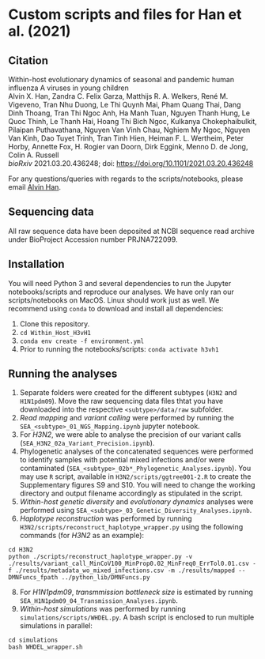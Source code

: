 # Custom scripts and files for Han et al. (2021)  

## Citation  
Within-host evolutionary dynamics of seasonal and pandemic human influenza A viruses in young children  
Alvin X. Han, Zandra C. Felix Garza, Matthijs R. A. Welkers, René M. Vigeveno, Tran Nhu Duong, Le Thi Quynh Mai, Pham Quang Thai, Dang Dinh Thoang, Tran Thi Ngoc Anh, Ha Manh Tuan, Nguyen Thanh Hung, Le Quoc Thinh, Le Thanh Hai, Hoang Thi Bich Ngoc, Kulkanya Chokephaibulkit, Pilaipan Puthavathana, Nguyen Van Vinh Chau, Nghiem My Ngoc, Nguyen Van Kinh, Dao Tuyet Trinh, Tran Tinh Hien, Heiman F. L. Wertheim, Peter Horby, Annette Fox, H. Rogier van Doorn, Dirk Eggink, Menno D. de Jong, Colin A. Russell  
_bioRxiv_ 2021.03.20.436248; doi: https://doi.org/10.1101/2021.03.20.436248  

For any questions/queries with regards to the scripts/notebooks, please email [Alvin Han](x.han@amsterdamumc.nl).  

## Sequencing data
All raw sequence data have been deposited at NCBI sequence read archive under BioProject Accession number PRJNA722099.  

## Installation  
You will need Python 3 and several dependencies to run the Jupyter notebooks/scripts and reproduce our analyses. We have only ran our scripts/notebooks on MacOS. Linux should work just as well. We recommend using ```conda``` to download and install all dependencies:  

1. Clone this repository.  
2. ```cd Within_Host_H3vH1```  
3. ```conda env create -f environment.yml```  
4. Prior to running the notebooks/scripts: ```conda activate h3vh1```  

## Running the analyses  
1. Separate folders were created for the different subtypes (```H3N2``` and ```H1N1pdm09```). Move the raw sequencing data files thtat you have downloaded into the respective ```<subtype>/data/raw``` subfolder.  
3. *Read mapping* and *variant calling* were performed by running the ```SEA_<subtype>_01_NGS_Mapping.ipynb``` jupyter notebook.  
4. For *H3N2*, we were able to analyse the precision of our variant calls (```SEA_H3N2_02a_Variant_Precision.ipynb```).  
5. Phylogenetic analyses of the concatenated sequences were performed to identify samples with potential mixed infections and/or were contaminated (```SEA_<subtype>_02b*_Phylogenetic_Analyses.ipynb```). You may use ```R``` script, available in ```H3N2/scripts/ggtree001-2.R``` to create the Supplementary figures S9 and S10. You will need to change the working directory and output filename accordingly as stipulated in the script.    
6. *Within-host genetic diversity* and *evolutionary dynamics* analyses were performed using ```SEA_<subtype>_03_Genetic_Diversity_Analyses.ipynb```.
7. *Haplotype reconstruction* was performed by running ```H3N2/scripts/reconstruct_haplotype_wrapper.py``` using the following commands (for *H3N2* as an example):  
```
cd H3N2  
python ./scripts/reconstruct_haplotype_wrapper.py -v ./results/variant_call_MinCoV100_MinProp0.02_MinFreq0_ErrTol0.01.csv -f ./results/metadata_wo_mixed_infections.csv -m ./results/mapped --DMNFuncs_fpath ../python_lib/DMNFuncs.py  
```
8. For *H1N1pdm09*, *transmmission bottleneck size* is estimated by running ```SEA_H1N1pdm09_04_Transmission_Analyses.ipynb```.
9. *Within-host simulations* was performed by running ```simulations/scripts/WHDEL.py```. A bash script is enclosed to run multiple simulations in parallel:  
```
cd simulations
bash WHDEL_wrapper.sh
```
